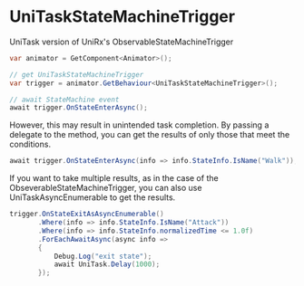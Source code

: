 # UniTaskStateMachineTrigger
UniTask version of UniRx's ObservableStateMachineTrigger



```C#
var animator = GetComponent<Animator>();

// get UniTaskStateMachineTrigger
var trigger = animator.GetBehaviour<UniTaskStateMachineTrigger>();

// await StateMachine event
await trigger.OnStateEnterAsync();
```

However, this may result in unintended task completion.
By passing a delegate to the method, you can get the results of only those that meet the conditions.

```C#
await trigger.OnStateEnterAsync(info => info.StateInfo.IsName("Walk"));
```

If you want to take multiple results, as in the case of the ObseverableStateMachineTrigger, you can also use UniTaskAsyncEnumerable to get the results.

```C#
trigger.OnStateExitAsAsyncEnumerable()
       .Where(info => info.StateInfo.IsName("Attack"))
       .Where(info => info.StateInfo.normalizedTime <= 1.0f)
       .ForEachAwaitAsync(async info =>
       {
           Debug.Log("exit state");
           await UniTask.Delay(1000);
       });
```
